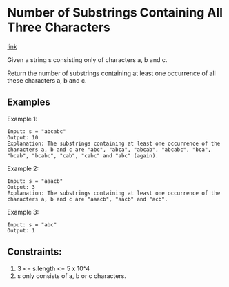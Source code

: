 # Number of Substrings Containing All Three Characters

[link](https://leetcode.com/problems/number-of-substrings-containing-all-three-characters/)

Given a string s consisting only of characters a, b and c.

Return the number of substrings containing at least one occurrence of all these characters a, b and c.

## Examples

Example 1:

```
Input: s = "abcabc"
Output: 10
Explanation: The substrings containing at least one occurrence of the characters a, b and c are "abc", "abca", "abcab", "abcabc", "bca", "bcab", "bcabc", "cab", "cabc" and "abc" (again). 
```

Example 2:

```
Input: s = "aaacb"
Output: 3
Explanation: The substrings containing at least one occurrence of the characters a, b and c are "aaacb", "aacb" and "acb". 
```

Example 3:

```
Input: s = "abc"
Output: 1
```

## Constraints:
1. 3 <= s.length <= 5 x 10^4
2. s only consists of a, b or c characters.